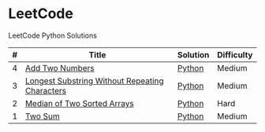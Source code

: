 LeetCode
========

LeetCode Python Solutions


| # | Title | Solution | Difficulty |
|---| ----- | -------- | ---------- |
|4|[Add Two Numbers](https://oj.leetcode.com/problems/add-two-numbers/)| [Python](./src/Add_Two_Numbers.py)|Medium|
|3|[Longest Substring Without Repeating Characters](https://oj.leetcode.com/problems/longest-substring-without-repeating-characters/)| [Python](./src/Longest_Substring_Without_Repeating_Characters.py)|Medium|
|2|[Median of Two Sorted Arrays](https://oj.leetcode.com/problems/median-of-two-sorted-arrays/)| [Python](./src/Median_of_Two_Sorted_Arrays.py)|Hard|
|1|[Two Sum](https://oj.leetcode.com/problems/two-sum/)| [Python](./src/Two_Sum.py)|Medium|
